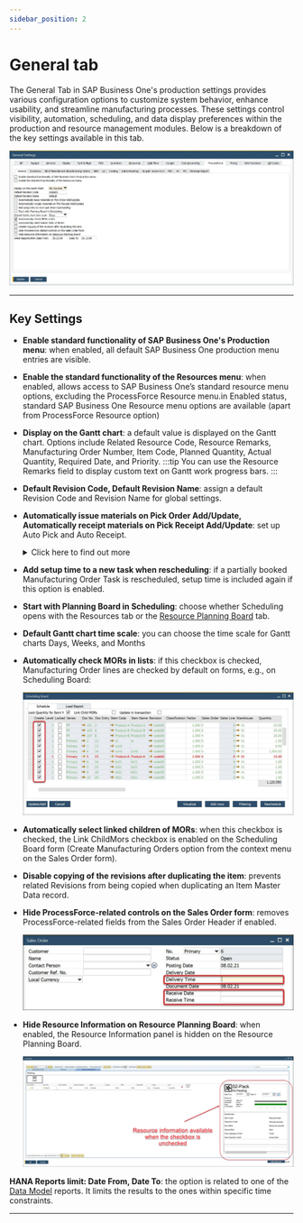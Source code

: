 ```yaml
---
sidebar_position: 2
---
```


# General tab

The General Tab in SAP Business One's production settings provides various configuration options to customize system behavior, enhance usability, and streamline manufacturing processes. These settings control visibility, automation, scheduling, and data display preferences within the production and resource management modules. Below is a breakdown of the key settings available in this tab.

![General Tab](./media/general-tab/general-settings-general-tab.webp)

---

## Key Settings

- **Enable standard functionality of SAP Business One's Production menu**: when enabled, all default SAP Business One production menu entries are visible.
- **Enable the standard functionality of the Resources menu**: when enabled, allows access to SAP Business One’s standard resource menu options, excluding the ProcessForce Resource menu.in Enabled status, standard SAP Business One Resource menu options are available (apart from ProcessForce Resource option)
- **Display on the Gantt chart**: a default value is displayed on the Gantt chart. Options include Related Resource Code, Resource Remarks, Manufacturing Order Number, Item Code, Planned Quantity, Actual Quantity, Required Date, and Priority.
    :::tip
        You can use the Resource Remarks field to display custom text on Gantt work progress bars.
    :::
- **Default Revision Code, Default Revision Name**: assign a default Revision Code and Revision Name for global settings.
- **Automatically issue materials on Pick Order Add/Update, Automatically receipt materials on Pick Receipt Add/Update**: set up Auto Pick and Auto Receipt.
    <details>
        <summary>Click here to find out more</summary>
        <div>
            The process flow of picking and receiving materials has been simplified by checking one or both options.

            For more details, click [here](../../manufacturing/auto-pick-issue-and-auto-pick-receipt.md)
        
            **Pick Issue**
            - Perform the usual steps of picking non-trace and batch-traced Items.
            - Click "Update "on the Pick Issue Form.
            - The system automatically creates an **Issue to Production** transaction. 
            - Pick Order is updated and set to "Close" status.
            - Documents are visible within the Manufacturing Order > Document tab.

            **Pick Receipt**
            - Record received quantities from production.  
            - Click "Update".
            - The system automatically creates a **Receipt from Production** transaction.
            - The Pick Receipt is closed.
            - Documents appear in the Manufacturing Order Document tab.
        </div>
    </details>

- **Add setup time to a new task when rescheduling**: if a partially booked Manufacturing Order Task is rescheduled, setup time is included again if this option is enabled.
- **Start with Planning Board in Scheduling**: choose whether Scheduling opens with the Resources tab or the  [Resource Planning Board](../../scheduling/gantt-chart/resource-planning-board.md) tab.
- **Default Gantt chart time scale**: you can choose the time scale for Gantt charts Days, Weeks, and Months
- **Automatically check MORs in lists**: if this checkbox is checked, Manufacturing Order lines are checked by default on forms, e.g., on Scheduling Board:

    ![General Tab](./media/general-tab/scheduling-board-auto-create.jpg)

- **Automatically select linked children of MORs**: when this checkbox is checked, the Link ChildMors checkbox is enabled on the Scheduling Board form (Create Manufacturing Orders option from the context menu on the Sales Order form).
- **Disable copying of the revisions after duplicating the item**: prevents related Revisions from being copied when duplicating an Item Master Data record.
- **Hide ProcessForce-related controls on the Sales Order form**: removes ProcessForce-related fields from the Sales Order Header if enabled.

    ![ProcessForce Fields](./media/general-tab/sales-order-processforce-fields.webp)

- **Hide Resource Information on Resource Planning Board**: when enabled, the Resource Information panel is hidden on the Resource Planning Board.

    ![ProcessForce Fields](./media/general-tab/resource-information.webp)

**HANA Reports limit: Date From, Date To**: the option is related to one of the [Data Model](../../../administrator-guide/data-model/overview.md) reports. It limits the results to the ones within specific time constraints.

---
